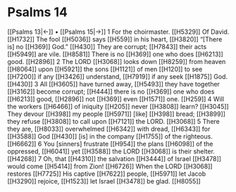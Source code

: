 # Psalms 14
[[Psalms 13|←]] • [[Psalms 15|→]]
1 For the choirmaster. [[H5329]] Of David. [[H1732]] The fool [[H5036]] says [[H559]] in his heart, [[H3820]] “[There is] no [[H369]] God.” [[H430]] They are corrupt; [[H7843]] their acts [[H5949]] are vile. [[H8581]] There is no [[H369]] one who does [[H6213]] good. [[H2896]] 
2 The LORD [[H3068]] looks down [[H8259]] from heaven [[H8064]] upon [[H5921]] the sons [[H1121]] of men [[H120]] to see [[H7200]] if any [[H3426]] understand, [[H7919]] if any seek [[H1875]] God. [[H430]] 
3 All [[H3605]] have turned away, [[H5493]] they have together [[H3162]] become corrupt; [[H444]] there is no [[H369]] one who does [[H6213]] good, [[H2896]] not [[H369]] even [[H1571]] one. [[H259]] 
4 Will the workers [[H6466]] of iniquity [[H205]] never [[H3808]] learn? [[H3045]] They devour [[H398]] my people [[H5971]] [like] [[H398]] bread; [[H3899]] they refuse [[H3808]] to call upon [[H7121]] the LORD. [[H3068]] 
5 There they are, [[H8033]] overwhelmed [[H6342]] with dread, [[H6343]] for [[H3588]] God [[H430]] [is] in the company [[H1755]] of the righteous. [[H6662]] 
6 You [sinners] frustrate [[H954]] the plans [[H6098]] of the oppressed, [[H6041]] yet [[H3588]] the LORD [[H3068]] is their shelter. [[H4268]] 
7 Oh, that [[H4310]] the salvation [[H3444]] of Israel [[H3478]] would come [[H5414]] from Zion! [[H6726]] When the LORD [[H3068]] restores [[H7725]] His captive [[H7622]] people, [[H5971]] let Jacob [[H3290]] rejoice, [[H1523]] let Israel [[H3478]] be glad. [[H8055]] 
